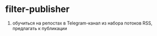 # filter-publisher
1) обучиться на репостах в Telegram-канал из набора потоков RSS, предлагать к публикации 
